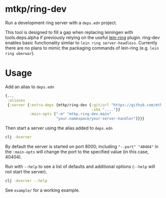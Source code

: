 mtkp/ring-dev
=============

Run a development ring server with a `deps.edn` project.

This tool is designed to fill a gap when replacing leiningen with tools.deps.alpha
if previously relying on the useful
[lein-ring](https://github.com/weavejester/lein-ring) plugin.
ring-dev enables basic functionality similar to `lein ring server-headless`.
Currently there are no plans to mimic the packaging commands of lein-ring
(e.g. `lein ring uberwar`).

# Usage

Add an alias to `deps.edn`

```clj
{...
 :aliases
 {:server {:extra-deps {mtkp/ring-dev {:git/url "https://github.com/mtkp/ring-dev"
                                       :sha "...."}}
           :main-opts ["-m" "mtkp.ring-dev.main"
                       "your.namespace/your-server-handler"]}}}
```

Then start a server using the alias added to `deps.edn`

```sh
clj -Aserver
```

By default the server is started on port 8000; including `"--port" "40404"`
in the `:main-opts` will change the port to the specified value
(in this case, 40404).

Run with `--help` to see a list of defaults and additional options (`--help` will not
start the server).

```sh
clj -Aserver --help
```

See `example/` for a working example.
